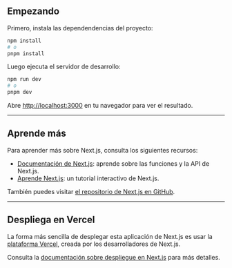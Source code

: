 ## Empezando

Primero, instala las dependendencias del proyecto:

```bash
npm install
# o
pnpm install
```

Luego ejecuta el servidor de desarrollo:

```bash
npm run dev
# o
pnpm dev
```

Abre [http://localhost:3000](http://localhost:3000) en tu navegador para ver el resultado.

---

## Aprende más

Para aprender más sobre Next.js, consulta los siguientes recursos:

* [Documentación de Next.js](https://nextjs.org/docs): aprende sobre las funciones y la API de Next.js.
* [Aprende Next.js](https://nextjs.org/learn): un tutorial interactivo de Next.js.

También puedes visitar [el repositorio de Next.js en GitHub](https://github.com/vercel/next.js).

---

## Despliega en Vercel

La forma más sencilla de desplegar esta aplicación de Next.js es usar la [plataforma Vercel](https://vercel.com/new?utm_medium=default-template&filter=next.js&utm_source=create-next-app&utm_campaign=create-next-app-readme), creada por los desarrolladores de Next.js.

Consulta la [documentación sobre despliegue en Next.js](https://nextjs.org/docs/app/building-your-application/deploying) para más detalles.
